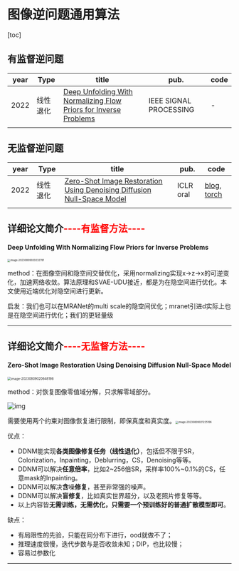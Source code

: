 # 图像逆问题通用算法

[toc]

## 有监督逆问题

| year | Type     | title                                                        | pub.                   | code |
| ---- | -------- | ------------------------------------------------------------ | ---------------------- | ---- |
| 2022 | 线性退化 | [Deep Unfolding With Normalizing Flow Priors for Inverse Problems](#normalizing_flow) | IEEE SIGNAL PROCESSING | -    |
|      |          |                                                              |                        |      |

## 无监督逆问题

| year | Type     | title                                                        | pub.      | code                                                         |
| ---- | -------- | ------------------------------------------------------------ | --------- | ------------------------------------------------------------ |
| 2022 | 线性退化 | [Zero-Shot Image Restoration Using Denoising Diffusion Null-Space Model](#ddnm) | ICLR oral | [blog](https://zhuanlan.zhihu.com/p/588663035), [torch](https://github.com/wyhuai/DDNM) |
|      |          |                                                              |           |                                                              |



## 详细论文简介<span style="color:red;">----有监督方法----</span>

<h4 id="normalizing_flow">Deep Unfolding With Normalizing Flow Priors for Inverse Problems</h4>

<img src="https://ossjiyaoliu.oss-cn-beijing.aliyuncs.com/uPic/image-20230809020232781.png" alt="image-20230809020232781" style="zoom:40%;" />

method：在图像空间和隐空间交替优化，采用normalizing实现x->z->x的可逆变化，加速网络收敛。算法原理和SVAE-UDU接近，都是为在隐空间进行优化。本文使用近端优化对隐空间进行更新。

启发：我们也可以在MRANet的multi scale的隐空间优化；mranet引进d实际上也是在隐空间进行优化；我们的更轻量级

---

## 详细论文简介<span style="color:red;">----无监督方法----</span>

<h4 id="ddnm">Zero-Shot Image Restoration Using Denoising Diffusion Null-Space Model</h4>

<img src="https://ossjiyaoliu.oss-cn-beijing.aliyuncs.com/uPic/image-20230809020648198.png" alt="image-20230809020648198" style="zoom:50%;" />

method：对恢复图像零值域分解，只求解零域部分。

![img](https://ossjiyaoliu.oss-cn-beijing.aliyuncs.com/uPic/v2-4a62f86a4754b6c58e534e34e5d78ac4_1440w.jpeg)

需要使用两个约束对图像恢复进行限制，即保真度和真实度。<img src="https://ossjiyaoliu.oss-cn-beijing.aliyuncs.com/uPic/image-20230809021225196.png" alt="image-20230809021225196" style="zoom:40%;" />

优点：

- DDNM能实现**各类图像修复任务（线性退化）**，包括但不限于SR，Colorization，Inpainting，Deblurring，CS，Denoising等等。
- DDNM可以解决**任意倍率**，比如2~256倍SR，采样率100%~0.1%的CS，任意mask的Inpainting。
- DDNM可以解决**含**噪**修复**，甚至非常强的噪声。
- DDNM可以解决**盲修复**，比如真实世界超分，以及老照片修复等等。
- 以上内容皆**无需训练，无需优化，只需要一个预训练好的普通扩散模型即可**。

缺点：

+ 有局限性的先验，只能在同分布下进行，ood就做不了；
+ 推理速度很慢，迭代步数与是否收敛未知；DIP，也比较慢；
+ 容易过参数化

---